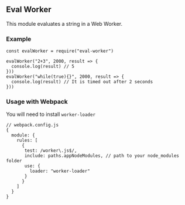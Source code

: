## Eval Worker

This module evaluates a string in a Web Worker.

### Example

```
const evalWorker = require("eval-worker")

evalWorker("2+3", 2000, result => {
  console.log(result) // 5
}))
evalWorker("while(true){}", 2000, result => {
  console.log(result) // It is timed out after 2 seconds
}))
```

### Usage with Webpack

You will need to install `worker-loader`

```
// webpack.config.js
{
  module: {
    rules: [
      {
       test: /worker\.js$/,
       include: paths.appNodeModules, // path to your node_modules folder
       use: {
         loader: "worker-loader"
       }
      }
    ]
  }
}
```

